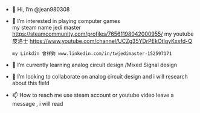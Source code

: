 - 👋 Hi, I’m @jean980308

- 👀 I’m interested in playing computer games  
      my steam name <TW>jedi master https://steamcommunity.com/profiles/76561198042000955/
      my youtube 皮洛士 https://www.youtube.com/channel/UCZg35YDrPEkOtIqyKxxfd-Q
      
      my Linkdin 曾祥鈞 www.linkedin.com/in/twjedimaster-152597171
- 🌱 I’m currently learning  analog circuit design  /Mixed Signal design

- 💞️ I’m looking to collaborate on analog circuit design and i will research about this field

- 📫 How to reach me  use steam account or youtube video leave a message , i will read 


<!---
jean980308/jean980308 is a ✨ special ✨ repository because its `README.md` (this file) appears on your GitHub profile.
You can click the Preview link to take a look at your changes.
--->
